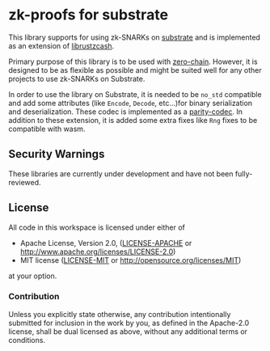 # zk-proofs for substrate

This library supports for using zk-SNARKs on [substrate](https://github.com/paritytech/substrate) and is implemented as an extension of [librustzcash](https://github.com/zcash/librustzcash). 

Primary purpose of this library is to be used with [zero-chain](https://github.com/LayerXcom/zero-chain). However, it is designed to be as flexible as possible and might be suited well for any other projects to use zk-SNARKs on Substrate.

In order to use the library on Substrate, it is needed to be `no_std` compatible and add some attributes (like `Encode`, `Decode`, etc...)for binary serialization and deserialization. These codec is implemented as a [parity-codec](https://github.com/paritytech/parity-codec).
In addition to these extension, it is added some extra fixes like `Rng` fixes to be compatible with wasm.

## Security Warnings

These libraries are currently under development and have not been fully-reviewed.

## License

All code in this workspace is licensed under either of

 * Apache License, Version 2.0, ([LICENSE-APACHE](LICENSE-APACHE) or http://www.apache.org/licenses/LICENSE-2.0)
 * MIT license ([LICENSE-MIT](LICENSE-MIT) or http://opensource.org/licenses/MIT)

at your option.

### Contribution

Unless you explicitly state otherwise, any contribution intentionally
submitted for inclusion in the work by you, as defined in the Apache-2.0
license, shall be dual licensed as above, without any additional terms or
conditions.
